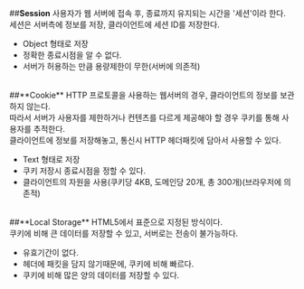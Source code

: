 ##**Session**
사용자가 웹 서버에 접속 후, 종료까지 유지되는 시간을 '세션'이라 한다.<br>
세션은 서버측에 정보를 저장, 클라이언트에 세션 ID를 저장한다.<br>

* Object 형태로 저장
* 정확한 종료시점을 알 수 없다.
* 서버가 허용하는 만큼 용량제한이 무한(서버에 의존적)

<br>
##**Cookie**
HTTP 프로토콜을 사용하는 웹서버의 경우, 클라이언트의 정보를 보관하지 않는다.<br>
따라서 서버가 사용자를 제한하거나 컨텐츠를 다르게 제공해야 할 경우 쿠키를 통해 사용자를 추적한다.<br>
클라이언트에 정보를 저장해놓고, 통신시 HTTP 헤더패킷에 담아서 사용할 수 있다.<br>

* Text 형태로 저장
* 쿠키 저장시 종료시점을 정할 수 있다.
* 클라이언트의 자원을 사용(쿠키당 4KB, 도메인당 20개, 총 300개)(브라우저에 의존적)

<br>
##**Local Storage**
HTML5에서 표준으로 지정된 방식이다.<br>
쿠키에 비해 큰 데이터를 저장할 수 있고, 서버로는 전송이 불가능하다.<br>

* 유효기간이 없다.
* 헤더에 패킷을 담지 않기때문에, 쿠키에 비해 빠르다.
* 쿠키에 비해 많은 양의 데이터를 저장할 수 있다.
